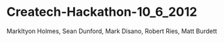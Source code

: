 Createch-Hackathon-10_6_2012
============================

Markltyon Holmes, Sean Dunford, Mark Disano, Robert Ries, Matt Burdett